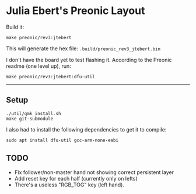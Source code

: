 # Julia Ebert's Preonic Layout

Build it:

```shell
make preonic/rev3:jtebert
```

This will generate the hex file: `.build/preonic_rev3_jtebert.bin`

I don't have the board yet to test flashing it. According to the Preonic readme (one level up), run:

```shell
make preonic/rev3:jtebert:dfu-util
```

---

## Setup

```shell
./util/qmk_install.sh
make git-submodule
```

I also had to install the following dependencies to get it to compile:

```shell
sudo apt install dfu-util gcc-arm-none-eabi
```

## TODO

- Fix follower/non-master hand not showing correct persistent layer
- Add reset key for each half (currently only on lefts)
- There's a useless "RGB_TOG" key (left hand).